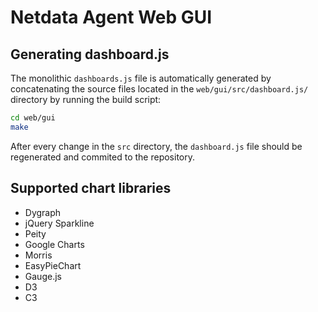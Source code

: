 # Netdata Agent Web GUI

## Generating dashboard.js

The monolithic `dashboards.js` file is automatically generated by concatenating the source files located in the `web/gui/src/dashboard.js/` directory by running the build script:

```sh
cd web/gui
make
```

After every change in the `src` directory, the `dashboard.js` file should be regenerated and commited to the repository.

## Supported chart libraries

- Dygraph
- jQuery Sparkline
- Peity
- Google Charts
- Morris
- EasyPieChart
- Gauge.js
- D3
- C3
